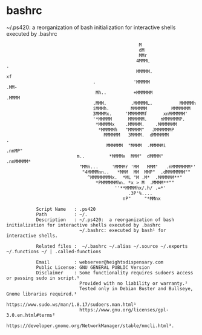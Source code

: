 # bashrc
~/.ps420:  a reorganization of bash initialization for interactive shells executed by .bashrc

                                                     M                            
                                                     dM                            
                                                     MMr                           
                                                    4MMML                  .       
                                                    MMMMM.                xf       
                                    .              'MMMMM               .MM-       
                                     Mh..          +MMMMMM            .MMMM        
                                    .MMM.         .MMMMML.          MMMMMh        
                                    iMMMh.        MMMMMM         MMMMMMM         
                                    3MMMMx.     'MMMMMMf      xnMMMMMM'         
                                    '*MMMMM      MMMMMM.     nMMMMMMP.          
                                     *MMMMMx    .MMMMM.    .MMMMMMM            
                                      *MMMMMh   "MMMMM"   JMMMMMMP             
                                        MMMMMM   3MMMM.  dMMMMMM            .  
                                         MMMMMM  "MMMM  .MMMMMi        .nnMP"  
                              m..         *MMMMx  MMM"  dMMMM"    .nnMMMMM*    
                               "MMn...     'MMMMr 'MM   MMM"   .nMMMMMMM*'     
                                "4MMMMnn..   *MMM  MM  MMP"  .dMMMMMMM""       
                                  ^MMMMMMMMx.  *ML "M .M*  .MMMMMM**"          
                                     *PMMMMMMhn. *x > M  .MMMM**""             
                                            ''**MMMMhx/.h/ .=*'                    
                                                 .3P'%....                     
                                               nP"     "*MMnx    

               Script Name   : .ps420
               Path          : ~/.                                                                                   
               Description   : ~/.ps420:  a reorganization of bash initialization for interactive shells executed by .bashrc
                               ~/.bashrc: executed by bash¹ for interactive shells.                                                                          
               
               Related files :  ~/.bashrc ~/.alias ~/.source ~/.exports ~/.functions ~/ | .called-functions                 
               
               Email         : webserver@heightsdispensary.com 
               Public License: GNU GENERAL PUBLIC Version
               Disclaimer    : Some functionality requires sudoers access or passing sudo in script.¹
                               Provided with no liability or warranty.² 
                               Tested only in Debian Buster and Bullseye, Gnome libraries required.³                                                               
                               https://www.sudo.ws/man/1.8.17/sudoers.man.html¹
                               https://www.gnu.org/licenses/gpl-3.0.en.html#terms² 
                               https://developer.gnome.org/NetworkManager/stable/nmcli.html³.

                                                                                                                          
                               


